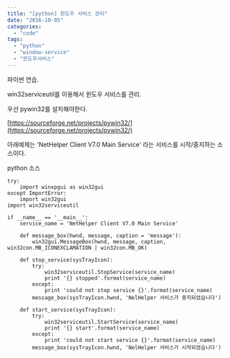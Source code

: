 ```yaml
---
title: "[python] 윈도우 서비스 관리"
date: "2016-10-05"
categories: 
  - "code"
tags: 
  - "python"
  - "window-service"
  - "윈도우서비스"
---
```


파이썬 연습.

win32serviceutil를 이용해서 윈도우 서비스를 관리.

우선 pywin32를 설치해야한다.

[https://sourceforge.net/projects/pywin32/](https://sourceforge.net/projects/pywin32/)

아래예제는 'NetHelper Client V7.0 Main Service' 라는 서비스를 시작/중지하는 소스이다.

python 소스

```
try:
    import winxpgui as win32gui
except ImportError:
    import win32gui
import win32serviceutil

if __name__ == '__main__':
    service_name = 'NetHelper Client V7.0 Main Service'

    def message_box(hwnd, message, caption = 'message'):
        win32gui.MessageBox(hwnd, message, caption, win32con.MB_ICONEXCLAMATION | win32con.MB_OK)

    def stop_service(sysTrayIcon):
        try:
            win32serviceutil.StopService(service_name)
            print '{} stopped'.format(service_name)
        except:
            print 'could not stop service {}'.format(service_name)
        message_box(sysTrayIcon.hwnd, 'NelHelper 서비스가 중지되었습니다')

    def start_service(sysTrayIcon):
        try:
            win32serviceutil.StartService(service_name)
            print '{} start'.format(service_name)
        except:
            print 'could not start service {}'.format(service_name)
        message_box(sysTrayIcon.hwnd, 'NelHelper 서비스가 시작되었습니다')
```
